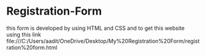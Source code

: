 # Registration-Form
this form is developed by using HTML and CSS and to get this website using this link    file:///C:/Users/aadit/OneDrive/Desktop/My%20Registration%20Form/registration%20form.html
